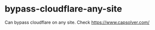 # bypass-cloudflare-any-site
Can bypass cloudflare on any site. Check https://www.capsolver.com/ 











                                                                                                                                              